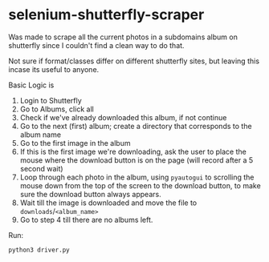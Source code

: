 # selenium-shutterfly-scraper

Was made to scrape all the current photos in a subdomains album on shutterfly since I couldn't find a clean way to do that.

Not sure if format/classes differ on different shutterfly sites, but leaving this incase its useful to anyone.

Basic Logic is

1) Login to Shutterfly
2) Go to Albums, click all
3) Check if we've already downloaded this album, if not continue
4) Go to the next (first) album; create a directory that corresponds to the album name 
5) Go to the first image in the album
6) If this is the first image we're downloading, ask the user to place the mouse where the download button is on the page (will record after a 5 second wait)
6) Loop through each photo in the album, using `pyautogui` to scrolling the mouse down from the top of the screen to the download button, to make sure the download button always appears.
7) Wait till the image is downloaded and move the file to `downloads`/`<album_name>`
8) Go to step 4 till there are no albums left.

Run:

`python3 driver.py`
